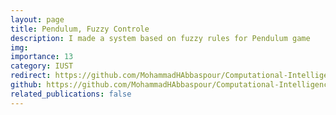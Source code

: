 ```yaml
---
layout: page
title: Pendulum, Fuzzy Controle
description: I made a system based on fuzzy rules for Pendulum game
img: 
importance: 13
category: IUST
redirect: https://github.com/MohammadHAbbaspour/Computational-Intelligence/blob/main/Pendulum-Fuzzy_Controler.ipynb
github: https://github.com/MohammadHAbbaspour/Computational-Intelligence/blob/main/Pendulum-Fuzzy_Controler.ipynb
related_publications: false
---
```

